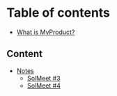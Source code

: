 # Table of contents

- [What is MyProduct?](README.md)

## Content

- [Notes](contents/notes/README.md)
  - [SolMeet #3](contents/notes/solmeet-3.md)
  - [SolMeet #4](contents/notes/solmeet-4.md)
